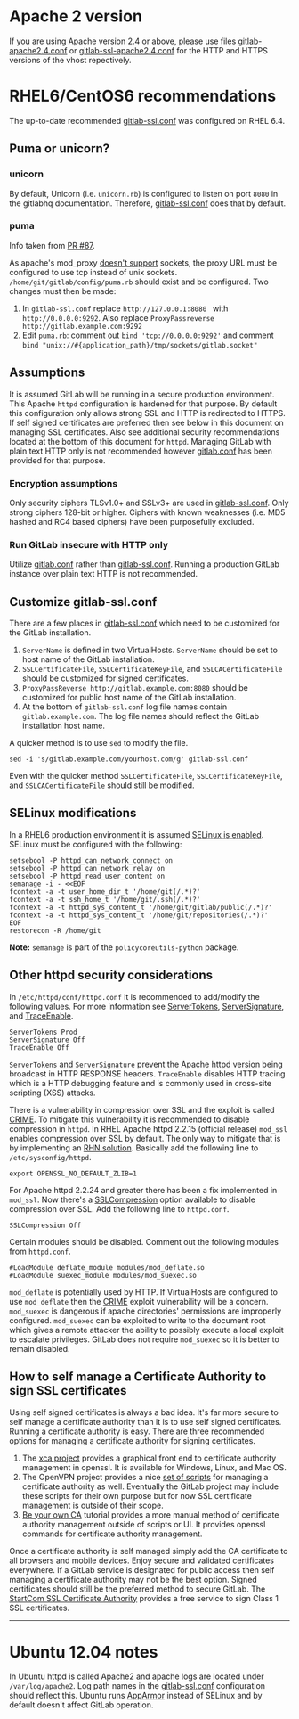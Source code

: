 # Apache 2 version
If you are using Apache version 2.4 or above, please use files [gitlab-apache2.4.conf](gitlab-apache2.4.conf) or [gitlab-ssl-apache2.4.conf](gitlab-ssl-apache2.4.conf) for the HTTP and HTTPS versions of the vhost repectively.

# RHEL6/CentOS6 recommendations

The up-to-date recommended [gitlab-ssl.conf](gitlab-ssl.conf) was configured on RHEL 6.4.

## Puma or unicorn?

### unicorn

By default, Unicorn (i.e. `unicorn.rb`) is configured to listen on port `8080` in the gitlabhq documentation.  Therefore, [gitlab-ssl.conf](gitlab-ssl.conf) does that by default.

### puma

Info taken from [PR #87](https://github.com/gitlabhq/gitlab-recipes/pull/87).

As apache's mod_proxy [doesn't support][sock] sockets, the proxy URL must be configured to use tcp instead of unix sockets. `/home/git/gitlab/config/puma.rb` should exist and be configured.  Two changes must then be made:

1. In `gitlab-ssl.conf` replace `http://127.0.0.1:8080 ` with `http://0.0.0.0:9292`.  Also replace `ProxyPassreverse http://gitlab.example.com:9292`
2. Edit `puma.rb`: comment out `bind 'tcp://0.0.0.0:9292'` and comment `bind "unix://#{application_path}/tmp/sockets/gitlab.socket"`

## Assumptions

It is assumed GitLab will be running in a secure production environment.  This Apache `httpd` configuration is hardened for that purpose.  By default this configuration only allows strong SSL and HTTP is redirected to HTTPS.  If self signed certificates are preferred then see below in this document on managing SSL certificates.  Also see additional security recommendations located at the bottom of this document for `httpd`.  Managing GitLab with plain text HTTP only is not recommended however [gitlab.conf](gitlab.conf) has been provided for that purpose.

### Encryption assumptions

Only security ciphers TLSv1.0+ and SSLv3+ are used in [gitlab-ssl.conf](gitlab-ssl.conf).  Only strong ciphers 128-bit or higher.  Ciphers with known weaknesses (i.e. MD5 hashed and RC4 based ciphers) have been purposefully excluded.

### Run GitLab insecure with HTTP only

Utilize [gitlab.conf](gitlab.conf) rather than [gitlab-ssl.conf](gitlab-ssl.conf).  Running a production GitLab instance over plain text HTTP is not recommended.

## Customize gitlab-ssl.conf

There are a few places in [gitlab-ssl.conf](gitlab-ssl.conf) which need to be customized for the GitLab installation.

1. `ServerName` is defined in two VirtualHosts.  `ServerName` should be set to host name of the GitLab installation.
2. `SSLCertificateFile`, `SSLCertificateKeyFile`, and `SSLCACertificateFile` should be customized for signed certificates.
3. `ProxyPassReverse http://gitlab.example.com:8080` should be customized for public host name of the GitLab installation.
4. At the bottom of `gitlab-ssl.conf` log file names contain `gitlab.example.com`.  The log file names should reflect the GitLab installation host name.

A quicker method is to use `sed` to modify the file.

    sed -i 's/gitlab.example.com/yourhost.com/g' gitlab-ssl.conf

Even with the quicker method `SSLCertificateFile`, `SSLCertificateKeyFile`, and `SSLCACertificateFile` should still be modified.

## SELinux modifications

In a RHEL6 production environment it is assumed [SELinux is enabled](http://stopdisablingselinux.com/).  SELinux must be configured with the following:

    setsebool -P httpd_can_network_connect on
    setsebool -P httpd_can_network_relay on
    setsebool -P httpd_read_user_content on
    semanage -i - <<EOF
    fcontext -a -t user_home_dir_t '/home/git(/.*)?'
    fcontext -a -t ssh_home_t '/home/git/.ssh(/.*)?'
    fcontext -a -t httpd_sys_content_t '/home/git/gitlab/public(/.*)?'
    fcontext -a -t httpd_sys_content_t '/home/git/repositories(/.*)?'
    EOF
    restorecon -R /home/git

**Note:** `semanage` is part of the `policycoreutils-python` package.

## Other httpd security considerations

In `/etc/httpd/conf/httpd.conf` it is recommended to add/modify the following values.  For more information see [ServerTokens][servertokens], [ServerSignature][serversignature], and [TraceEnable][traceenable].

    ServerTokens Prod
    ServerSignature Off
    TraceEnable Off

`ServerTokens` and `ServerSignature` prevent the Apache httpd version being broadcast in HTTP RESPONSE headers.  `TraceEnable` disables HTTP tracing which is a HTTP debugging feature and is commonly used in cross-site scripting (XSS) attacks.

There is a vulnerability in compression over SSL and the exploit is called [CRIME][crimepatch].  To mitigate this vulnerability it is recommended to disable compression in `httpd`.  In RHEL Apache httpd 2.2.15 (official release) `mod_ssl` enables compression over SSL by default.  The only way to mitigate that is by implementing an [RHN solution][rhnfix].  Basically add the following line to `/etc/sysconfig/httpd`.

    export OPENSSL_NO_DEFAULT_ZLIB=1

For Apache httpd 2.2.24 and greater there has been a fix implemented in `mod_ssl`.  Now there's a [SSLCompression][sslcompression] option available to disable compression over SSL.  Add the following line to `httpd.conf`.

    SSLCompression Off

Certain modules should be disabled.  Comment out the following modules from `httpd.conf`.

    #LoadModule deflate_module modules/mod_deflate.so
    #LoadModule suexec_module modules/mod_suexec.so

`mod_deflate` is potentially used by HTTP.  If VirtualHosts are configured to use `mod_deflate` then the [CRIME][crimepatch] exploit vulnerability will be a concern.  `mod_suexec` is dangerous if apache directories' permissions are improperly configured.  `mod_suexec` can be exploited to write to the document root which gives a remote attacker the ability to possibly execute a local exploit to escalate privileges.  GitLab does not require `mod_suexec` so it is better to remain disabled.

## How to self manage a Certificate Authority to sign SSL certificates

Using self signed certificates is always a bad idea.  It's far more secure to self manage a certificate authority than it is to use self signed certificates.   Running a certificate authority is easy.  There are three recommended options for managing a certificate authority for signing certificates.

1. The [xca project][xca] provides a graphical front end to certificate authority management in openssl.  It is available for Windows, Linux, and Mac OS.
2. The OpenVPN project provides a nice [set of scripts][ovpn_scripts] for managing a certificate authority as well.  Eventually the GitLab project may include these scripts for their own purpose but for now SSL certificate management is outside of their scope.
3. [Be your own CA][yourca_tut] tutorial provides a more manual method of certificate authority management outside of scripts or UI.  It provides openssl commands for certificate authority management.

Once a certificate authority is self managed simply add the CA certificate to all browsers and mobile devices. Enjoy secure and validated certificates everywhere.  If a GitLab service is designated for public access then self managing a certificate authority may not be the best option.  Signed certificates should still be the preferred method  to secure GitLab.  The [StartCom SSL Certificate Authority][startcom_ssl] provides a free service to sign Class 1 SSL certificates.

---
# Ubuntu 12.04 notes

In Ubuntu httpd is called Apache2 and apache logs are located under `/var/log/apache2`.  Log path names in the [gitlab-ssl.conf](gitlab-ssl.conf) configuration should reflect this.  Ubuntu runs [AppArmor][apparmor] instead of SELinux and by default doesn't affect GitLab operation.

[startcom_ssl]: http://cert.startcom.org/
[xca]: http://sourceforge.net/projects/xca/
[ovpn_scripts]: http://openvpn.net/index.php/open-source/documentation/howto.html#pki
[yourca_tut]: http://www.g-loaded.eu/2005/11/10/be-your-own-ca/
[crimepatch]: https://issues.apache.org/bugzilla/show_bug.cgi?id=53219
[sslcompression]: http://httpd.apache.org/docs/2.2/mod/mod_ssl.html#sslcompression
[rhnfix]: https://access.redhat.com/site/solutions/255473
[servertokens]: http://httpd.apache.org/docs/2.2/mod/core.html#servertokens
[traceenable]: http://httpd.apache.org/docs/2.2/mod/core.html#traceenable
[serversignature]: http://httpd.apache.org/docs/2.2/mod/core.html#serversignature
[apparmor]: https://wiki.ubuntu.com/AppArmor
[sock]: http://httpd.apache.org/docs/2.2/mod/mod_proxy.html

